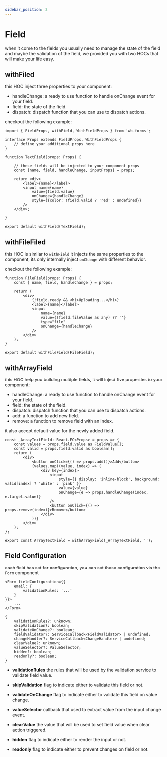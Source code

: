 ```yaml
---
sidebar_position: 2
---
```


# Field

when it come to the fields you usually need to manage the state of the field and maybe the validation of the field, we provided you with two HOCs that will make your life easy.

## withFiled

this HOC inject three properties to your component:

- handleChange: a ready to use function to handle onChange event for your field.
- field: the state of the field.
- dispatch: dispatch function that you can use to dispatch actions.

checkout the following example:

    import { FieldProps, withField, WithFieldProps } from 'wb-forms';

    interface Props extends FieldProps, WithFieldProps {
        // define your additional props here
    }

    function TextField(props: Props) {

        // these fields will be injected to your component props
        const {name, field, handleChange, inputProps} = props;

        return <div>
            <label>{name}</label>
            <input name={name}
                value={field.value}
                onChange={handleChange}
                style={{color: !field.valid ? 'red' : undefined}}
            />
        </div>;

    }

    export default withField(TextField);

## withFileFiled

this HOC is similar to `withField` it injects the same properties to the component, its only internally inject `onChange` with different behavior.

checkout the following example:

    function FileField(props: Props) {
        const { name, field, handleChange } = props;

        return (
            <div>
                {!field.ready && <h1>Uploading...</h1>}
                <label>{name}</label>
                <input
                    name={name}
                    value={(field.fileValue as any) ?? ''}
                    type="file"
                    onChange={handleChange}
                />
            </div>
        );
    }

    export default withFileField(FileField);

## withArrayField

this HOC help you building multiple fields, it will inject five properties to your component:

- handleChange: a ready to use function to handle onChange event for your field.
- field: the state of the field.
- dispatch: dispatch function that you can use to dispatch actions.
- add: a function to add new field.
- remove: a function to remove field with an index.

it also accept default value for the newly added field.

    const _ArrayTextField: React.FC<Props> = props => {
        const values = props.field.value as FieldValue[];
        const valid = props.field.valid as boolean[];
        return (
            <div>
                <button onClick={() => props.add()}>Add</button>
                {values.map((value, index) => (
                    <div key={index}>
                        <input
                            style={{ display: 'inline-block', background: valid[index] ? 'white' : 'pink' }}
                            value={value}
                            onChange={e => props.handleChange(index, e.target.value)}
                        />
                        <button onClick={() => props.remove(index)}>Remove</button>
                    </div>
                ))}
            </div>
        );
    };

    export const ArrayTextField = withArrayField(_ArrayTextField, '');

## Field Configuration

each field has set for configuration, you can set these configuration via the `Form` component

    <Form fieldConfiguration={{
        email: {
            validationRules: '...'
        }
    }}>
        ...
    </Form>

    {
        validationRules?: unknown;
        skipValidation?: boolean;
        validateOnChange?: boolean;
        fieldValidator?: ServiceCallback<FieldValidator> | undefined;
        changeHandler?: ServiceCallback<ChangeHandler> | undefined;
        clearValue?: unknown;
        valueSelector?: ValueSelector;
        hidden?: boolean;
        readonly?: boolean;
    }

- **validationRules** the rules that will be used by the validation service to validate field value.

- **skipValidation** flag to indicate either to validate this field or not.

- **validateOnChange** flag to indicate either to validate this field on value change.

- **valueSelector** callback that used to extract value from the input change event.

- **clearValue** the value that will be used to set field value when clear action triggered.

- **hidden** flag to indicate either to render the input or not.

- **readonly** flag to indicate either to prevent changes on field or not.
